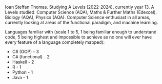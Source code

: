 Ioan Steffan Thomas.
Studying A Levels (2022-2024), currently year 13.
A Levels studied: Computer Science (AQA), Maths & Further Maths (Edexcel), Biology (AQA), Physics (AQA).
Computer Science enthusiast in all areas, currently looking at areas of the functional paradigm, and machine learning.

Languages familiar with (scale 1 to 5, 1 being familiar enough to understand code, 5 being highest and impossible to achieve as no one will ever have every feature of a language completely mapped):
  - C# (OOP) - 3
  - C# (functional) - 2
  - Haskell - 2
  - R - 1
  - Python - 1
  - Java - 1
  
